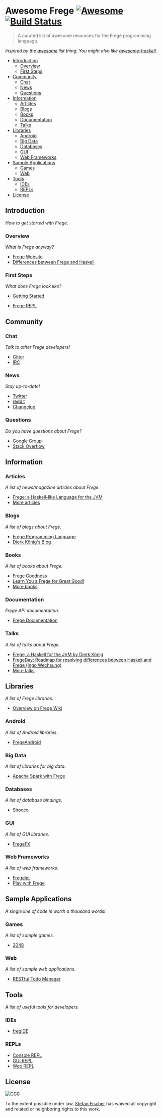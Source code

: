 # Awesome Frege [![Awesome](https://cdn.rawgit.com/sindresorhus/awesome/d7305f38d29fed78fa85652e3a63e154dd8e8829/media/badge.svg)](https://github.com/sindresorhus/awesome) [![Build Status](https://travis-ci.org/sfischer13/awesome-frege.svg?branch=master)](https://travis-ci.org/sfischer13/awesome-frege)

> A curated list of awesome resources for the Frege programming language.

*Inspired by the [awesome](https://github.com/sindresorhus/awesome) list thing. You might also like [awesome-haskell](https://github.com/krispo/awesome-haskell).*

- [Introduction](#introduction)
  - [Overview](#overview)
  - [First Steps](#first-steps)
- [Community](#community)
  - [Chat](#chat)
  - [News](#news)
  - [Questions](#questions)
- [Information](#information)
  - [Articles](#articles)
  - [Blogs](#blogs)
  - [Books](#books)
  - [Documentation](#documentation)
  - [Talks](#talks)
- [Libraries](#libraries)
  - [Android](#android)
  - [Big Data](#big-data)
  - [Databases](#databases)
  - [GUI](#gui)
  - [Web Frameworks](#web-frameworks)
- [Sample Applications](#sample-applications)
  - [Games](#games)
  - [Web](#web)
- [Tools](#tools)
  - [IDEs](#ides)
  - [REPLs](#repls)
- [License](#license)

## Introduction

_How to get started with Frege._

### Overview

_What is Frege anyway?_

- [Frege Website](https://github.com/Frege/frege)
- [Differences between Frege and Haskell](https://github.com/Frege/frege/wiki/Differences-between-Frege-and-Haskell)

### First Steps

_What does Frege look like?_

- [Getting Started](https://github.com/Frege/frege/wiki/Getting-Started)


- [Frege REPL](http://try.frege-lang.org/)

## Community

### Chat

_Talk to other Frege developers!_

- [Gitter](https://gitter.im/Frege/frege)
- [IRC](https://webchat.freenode.net/?channels=%23frege)

### News

_Stay up-to-date!_

- [Twitter](https://twitter.com/fregelang)
- [reddit](https://www.reddit.com/r/frege)
- [Changelog](https://github.com/Frege/frege/wiki/New-or-Changed-Features)

### Questions

_Do you have questions about Frege?_

- [Google Group](https://groups.google.com/forum/#!forum/frege-programming-language)
- [Stack Overflow](https://stackoverflow.com/questions/tagged/frege)

## Information

### Articles

_A list of news/magazine articles about Frege._

- [Frege: a Haskell-like Language for the JVM](https://www.infoq.com/news/2015/08/frege-haskell-for-jvm)
- [More articles](https://github.com/Frege/frege/wiki/Articles)

### Blogs

_A list of blogs about Frege._

- [Frege Programming Language](http://fregepl.blogspot.com)
- [Dierk König's Blog](http://www.canoo.com/blog/tag/frege/)

### Books

_A list of books about Frege._

- [Frege Goodness](https://www.gitbook.com/book/dierk/fregegoodness/details)
- [Learn You a Frege for Great Good!](https://github.com/y-taka-23/learn-you-a-frege)
- [More books](https://github.com/Frege/frege/wiki/Books)

### Documentation

_Frege API documentation._

- [Frege Documentation](http://www.frege-lang.org/doc/fregedoc.html)

### Talks

_A list of talks about Frege._

- [Frege, a Haskell for the JVM by Dierk König](https://www.youtube.com/watch?v=1P1-HXNfFPc)
- [FregeDay: Roadmap for resolving differences between Haskell and Frege (Ingo Wechsung)](https://www.youtube.com/watch?v=o2qwNlVeyA4)
- [More talks](https://github.com/Frege/frege/wiki/Talks)

## Libraries

_A list of Frege libraries._

- [Overview on Frege Wiki](https://github.com/Frege/frege/wiki/Libraries)

### Android

_A list of Android libraries._

- [FregeAndroid](https://github.com/trilogysci/FregeAndroid)

### Big Data

_A list of libraries for big data._

- [Apache Spark with Frege](https://github.com/sw1sh/frege-spark)

### Databases

_A list of database bindings._

- [Sirocco](https://github.com/fregelab/sirocco)

### GUI

_A list of GUI libraries._

- [FregeFX](https://github.com/Frege/FregeFX)

### Web Frameworks

_A list of web frameworks._

- [Fregelet](https://github.com/mmhelloworld/fregelet)
- [Play with Frege](https://github.com/mmhelloworld/hello-play-frege)

## Sample Applications

_A single line of code is worth a thousand words!_

### Games

_A list of sample games._

- [2048](https://github.com/tfausak/fr2048)

### Web

_A list of sample web applications._

- [RESTful Todo Manager](https://github.com/y-taka-23/restful-todo)

## Tools

_A list of useful tools for developers._

### IDEs

- [fregIDE](https://github.com/Frege/eclipse-plugin/wiki/fregIDE-Tutorial)

### REPLs


- [Console REPL](https://github.com/Frege/frege-repl)
- [GUI REPL](https://github.com/Dierk/frepl-gui)
- [Web REPL](http://try.frege-lang.org/)

## License

[![CC0](http://mirrors.creativecommons.org/presskit/buttons/88x31/svg/cc-zero.svg)](https://creativecommons.org/publicdomain/zero/1.0/)

To the extent possible under law, [Stefan Fischer](https://github.com/sfischer13) has waived all copyright and related or neighboring rights to this work.
